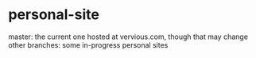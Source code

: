 # personal-site
master: the current one hosted at vervious.com, though that may change
other branches: some in-progress personal sites
